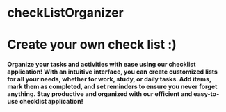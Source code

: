 # checkListOrganizer

# Create your own check list :)

####  Organize your tasks and activities with ease using our checklist application! With an intuitive interface, you can create customized lists for all your needs, whether for work, study, or daily tasks. Add items, mark them as completed, and set reminders to ensure you never forget anything. Stay productive and organized with our efficient and easy-to-use checklist application!